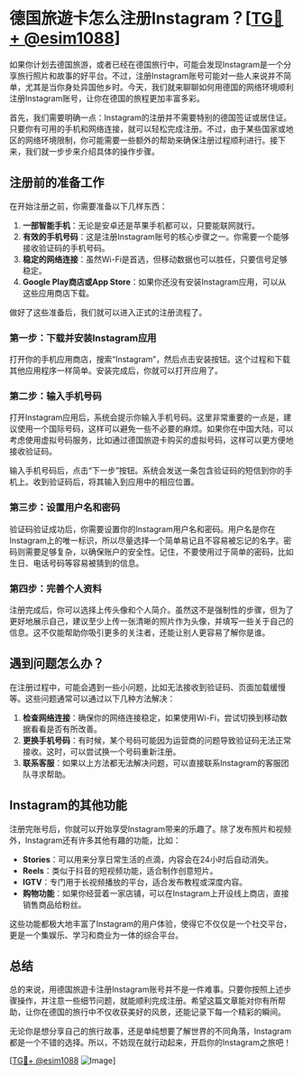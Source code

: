 # 德国旅遊卡怎么注册Instagram？[[TG💪+ @esim1088](https://t.me/s/esim1088)]

如果你计划去德国旅游，或者已经在德国旅行中，可能会发现Instagram是一个分享旅行照片和故事的好平台。不过，注册Instagram账号可能对一些人来说并不简单，尤其是当你身处异国他乡时。今天，我们就来聊聊如何用德国的网络环境顺利注册Instagram账号，让你在德国的旅程更加丰富多彩。

首先，我们需要明确一点：Instagram的注册并不需要特别的德国签证或居住证。只要你有可用的手机和网络连接，就可以轻松完成注册。不过，由于某些国家或地区的网络环境限制，你可能需要一些额外的帮助来确保注册过程顺利进行。接下来，我们就一步步来介绍具体的操作步骤。

## 注册前的准备工作

在开始注册之前，你需要准备以下几样东西：

1. **一部智能手机**：无论是安卓还是苹果手机都可以，只要能联网就行。
2. **有效的手机号码**：这是注册Instagram账号的核心步骤之一。你需要一个能够接收验证码的手机号码。
3. **稳定的网络连接**：虽然Wi-Fi是首选，但移动数据也可以胜任，只要信号足够稳定。
4. **Google Play商店或App Store**：如果你还没有安装Instagram应用，可以从这些应用商店下载。

做好了这些准备后，我们就可以进入正式的注册流程了。

### 第一步：下载并安装Instagram应用

打开你的手机应用商店，搜索“Instagram”，然后点击安装按钮。这个过程和下载其他应用程序一样简单。安装完成后，你就可以打开应用了。

### 第二步：输入手机号码

打开Instagram应用后，系统会提示你输入手机号码。这里非常重要的一点是，建议使用一个国际号码，这样可以避免一些不必要的麻烦。如果你在中国大陆，可以考虑使用虚拟号码服务，比如通过德国旅遊卡购买的虚拟号码，这样可以更方便地接收验证码。

输入手机号码后，点击“下一步”按钮。系统会发送一条包含验证码的短信到你的手机上。收到验证码后，将其输入到应用中的相应位置。

### 第三步：设置用户名和密码

验证码验证成功后，你需要设置你的Instagram用户名和密码。用户名是你在Instagram上的唯一标识，所以尽量选择一个简单易记且不容易被忘记的名字。密码则需要足够复杂，以确保账户的安全性。记住，不要使用过于简单的密码，比如生日、电话号码等容易被猜到的信息。

### 第四步：完善个人资料

注册完成后，你可以选择上传头像和个人简介。虽然这不是强制性的步骤，但为了更好地展示自己，建议至少上传一张清晰的照片作为头像，并填写一些关于自己的信息。这不仅能帮助你吸引更多的关注者，还能让别人更容易了解你是谁。

## 遇到问题怎么办？

在注册过程中，可能会遇到一些小问题，比如无法接收到验证码、页面加载缓慢等。这些问题通常可以通过以下几种方法解决：

1. **检查网络连接**：确保你的网络连接稳定，如果使用Wi-Fi，尝试切换到移动数据看看是否有所改善。
2. **更换手机号码**：有时候，某个号码可能因为运营商的问题导致验证码无法正常接收。这时，可以尝试换一个号码重新注册。
3. **联系客服**：如果以上方法都无法解决问题，可以直接联系Instagram的客服团队寻求帮助。

## Instagram的其他功能

注册完账号后，你就可以开始享受Instagram带来的乐趣了。除了发布照片和视频外，Instagram还有许多其他有趣的功能，比如：

- **Stories**：可以用来分享日常生活的点滴，内容会在24小时后自动消失。
- **Reels**：类似于抖音的短视频功能，适合制作创意短片。
- **IGTV**：专门用于长视频播放的平台，适合发布教程或深度内容。
- **购物功能**：如果你经营着一家店铺，可以在Instagram上开设线上商店，直接销售商品给粉丝。

这些功能都极大地丰富了Instagram的用户体验，使得它不仅仅是一个社交平台，更是一个集娱乐、学习和商业为一体的综合平台。

## 总结

总的来说，用德国旅遊卡注册Instagram账号并不是一件难事。只要你按照上述步骤操作，并注意一些细节问题，就能顺利完成注册。希望这篇文章能对你有所帮助，让你在德国的旅行中不仅收获美好的风景，还能记录下每一个精彩的瞬间。

无论你是想分享自己的旅行故事，还是单纯想要了解世界的不同角落，Instagram都是一个不错的选择。所以，不妨现在就行动起来，开启你的Instagram之旅吧！

[[TG💪+ @esim1088](https://t.me/s/esim1088) ![Image](https://i.postimg.cc/4NQfJmqS/Snipaste-2025-05-13-00-14-12.png)]